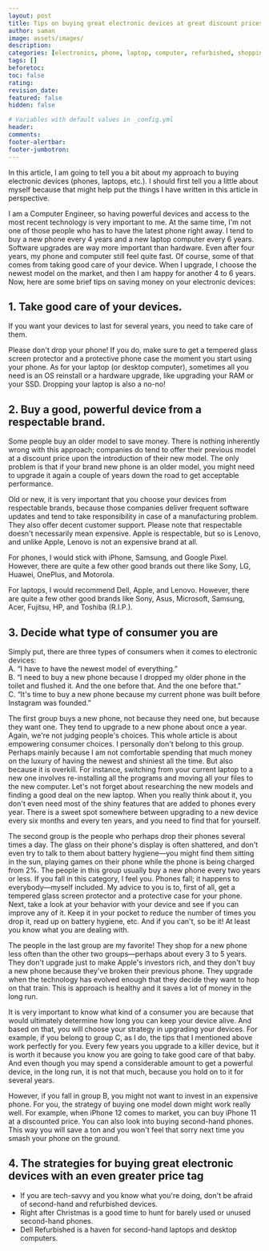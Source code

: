 ```yaml
---
layout: post
title: Tips on buying great electronic devices at great discount prices
author: saman
image: assets/images/
description: 
categories: [electronics, phone, laptop, computer, refurbished, shopping strategies]
tags: []
beforetoc: 
toc: false
rating: 
revision_date: 
featured: false
hidden: false

# Variables with default values in _config.yml
header: 
comments: 
footer-alertbar: 
footer-jumbotron: 
---
```

In this article, I am going to tell you a bit about my approach to buying electronic devices (phones, laptops, etc.). I should first tell you a little about myself because that might help put the things I have written in this article in perspective.

I am a Computer Engineer, so having powerful devices and access to the most recent technology is very important to me. At the same time, I'm not one of those people who has to have the latest phone right away. I tend to buy a new phone every 4 years and a new laptop computer every 6 years. Software upgrades are way more important than hardware. Even after four years, my phone and computer still feel quite fast. Of course, some of that comes from taking good care of your device. When I upgrade, I choose the newest model on the market, and then I am happy for another 4 to 6 years. Now, here are some brief tips on saving money on your electronic devices:

## 1. Take good care of your devices.
If you want your devices to last for several years, you need to take care of them.

Please don't drop your phone! If you do, make sure to get a tempered glass screen protector and a protective phone case the moment you start using your phone. As for your laptop (or desktop computer), sometimes all you need is an OS reinstall or a hardware upgrade, like upgrading your RAM or your SSD. Dropping your laptop is also a no-no!

## 2. Buy a good, powerful device from a respectable brand.
Some people buy an older model to save money. There is nothing inherently wrong with this approach; companies do tend to offer their previous model at a discount price upon the introduction of their new model. The only problem is that if your brand new phone is an older model, you might need to upgrade it again a couple of years down the road to get acceptable performance.

Old or new, it is very important that you choose your devices from respectable brands, because those companies deliver frequent software updates and tend to take responsibility in case of a manufacturing problem. They also offer decent customer support. Please note that respectable doesn't necessarily mean expensive. Apple is respectable, but so is Lenovo, and unlike Apple, Lenovo is not an expensive brand at all.

For phones, I would stick with iPhone, Samsung, and Google Pixel. However, there are quite a few other good brands out there like Sony, LG, Huawei, OnePlus, and Motorola.

For laptops, I would recommend Dell, Apple, and Lenovo. However, there are quite a few other good brands like Sony, Asus, Microsoft, Samsung, Acer, Fujitsu, HP, and Toshiba (R.I.P.).

## 3. Decide what type of consumer you are
Simply put, there are three types of consumers when it comes to electronic devices:  
A. “I have to have the newest model of everything.”  
B. “I need to buy a new phone because I dropped my older phone in the toilet and flushed it. And the one before that. And the one before that.”  
C. “It's time to buy a new phone because my current phone was built before Instagram was founded.”

The first group buys a new phone, not because they need one, but because they want one. They tend to upgrade to a new phone about once a year. Again, we're not judging people's choices. This whole article is about empowering consumer choices. I personally don't belong to this group. Perhaps mainly because I am not comfortable spending that much money on the luxury of having the newest and shiniest all the time. But also because it is overkill. For instance, switching from your current laptop to a new one involves re-installing all the programs and moving all your files to the new computer. Let's not forget about researching the new models and finding a good deal on the new laptop. When you really think about it, you don't even need most of the shiny features that are added to phones every year. There is a sweet spot somewhere between upgrading to a new device every six months and every ten years, and you need to find that for yourself.

The second group is the people who perhaps drop their phones several times a day. The glass on their phone's display is often shattered, and don't even try to talk to them about battery hygiene—you might find them sitting in the sun, playing games on their phone while the phone is being charged from 2%. The people in this group usually buy a new phone every two years or less. If you fall in this category, I feel you. Phones fall; it happens to everybody—myself included. My advice to you is to, first of all, get a tempered glass screen protector and a protective case for your phone. Next, take a look at your behavior with your device and see if you can improve any of it. Keep it in your pocket to reduce the number of times you drop it, read up on battery hygiene, etc. And if you can't, so be it! At least you know what you are dealing with.

The people in the last group are my favorite! They shop for a new phone less often than the other two groups—perhaps about every 3 to 5 years. They don't upgrade just to make Apple's investors rich, and they don't buy a new phone because they've broken their previous phone. They upgrade when the technology has evolved enough that they decide they want to hop on that train. This is approach is healthy and it saves a lot of money in the long run.

It is very important to know what kind of a consumer you are because that would ultimately determine how long you can keep your device alive. And based on that, you will choose your strategy in upgrading your devices. For example, if you belong to group C, as I do, the tips that I mentioned above work perfectly for you. Every few years you upgrade to a killer device, but it is worth it because you know you are going to take good care of that baby. And even though you may spend a considerable amount to get a powerful device, in the long run, it is not that much, because you hold on to it for several years.

However, if you fall in group B, you might not want to invest in an expensive phone. For you, the strategy of buying one model down might work really well. For example, when iPhone 12 comes to market, you can buy iPhone 11 at a discounted price. You can also look into buying second-hand phones. This way you will save a ton and you won't feel that sorry next time you smash your phone on the ground.

## 4. The strategies for buying great electronic devices with an even greater price tag
- If you are tech-savvy and you know what you're doing, don't be afraid of second-hand and refurbished devices.
- Right after Christmas is a good time to hunt for barely used or unused second-hand phones.
- Dell Refurbished is a haven for second-hand laptops and desktop computers.
